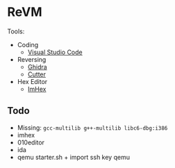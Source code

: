 # ReVM

Tools:
+ Coding
  + [Visual Studio Code](https://code.visualstudio.com/)
+ Reversing
    + [Ghidra](https://www.ghidra-sre.org/)
    + [Cutter](https://cutter.re/)
+ Hex Editor
    + [ImHex](https://github.com/WerWolv/ImHex)


## Todo
+ Missing:
`gcc-multilib g++-multilib libc6-dbg:i386`
+ imhex
+ 010editor
+ ida
+ qemu starter.sh + import ssh key qemu